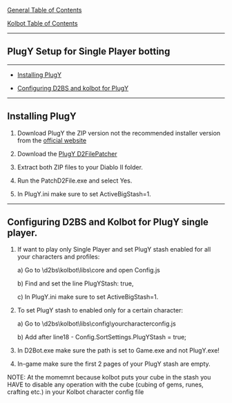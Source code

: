 [General Table of Contents](https://github.com/blizzhackers/documentation/#diablo-2-botting-system)

[Kolbot Table of Contents](https://github.com/blizzhackers/documentation/tree/master/kolbot/#kolbot)

---

## PlugY Setup for Single Player botting

---

* [Installing PlugY](#installing-plugy)

* [Configuring D2BS and kolbot for PlugY](#configuring-d2bs-and-kolbot-for-plugy-single-player)

---

## Installing PlugY

1. Download PlugY the ZIP version not the recommended installer version from the [official website](http://plugy.free.fr/PlugY_The_Survival_Kit_v14.03.zip)

2. Download the [PlugY D2FilePatcher](http://plugy.free.fr/PlugY_The_Survival_Kit_v14.03_D2FilePatcher.zip)

3. Extract both ZIP files to your Diablo II folder.

4. Run the PatchD2File.exe and select Yes.

5. In PlugY.ini make sure to set ActiveBigStash=1.
---

## Configuring D2BS and Kolbot for PlugY single player.

1. If want to play only Single Player and set PlugY stash enabled for all your characters and profiles:

    a) Go to \d2bs\kolbot\libs\core and open Config.js

    b) Find and set the line PlugYStash: true,
   
    c) In PlugY.ini make sure to set ActiveBigStash=1.

3. To set PlugY stash to enabled only for a certain character:

    a) Go to \d2bs\kolbot\libs\config\yourcharacterconfig.js

    b) Add after line18 - Config.SortSettings.PlugYStash = true;

4. In D2Bot.exe make sure the path is set to Game.exe and not PlugY.exe!

5. In-game make sure the first 2 pages of your PlugY stash are empty.

NOTE: At the momemnt because kolbot puts your cube in the stash you HAVE to disable any operation with the cube (cubing of gems, runes, crafting etc.) in your Kolbot character config file 
